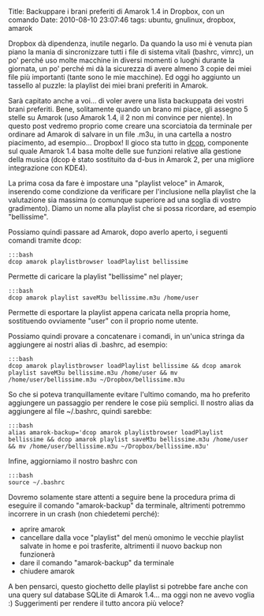 Title: Backuppare i brani preferiti di Amarok 1.4 in Dropbox, con un comando
Date:  2010-08-10 23:07:46
tags: ubuntu, gnulinux, dropbox, amarok

Dropbox dà dipendenza, inutile
negarlo. Da quando la uso mi è venuta pian piano la mania di sincronizzare
tutti i file di sistema vitali (bashrc, vimrc), un po' perché uso molte
macchine in diversi momenti o luoghi durante la giornata, un po' perché mi dà
la sicurezza di avere almeno 3 copie dei miei file più importanti (tante sono
le mie macchine). Ed oggi ho aggiunto un tassello al puzzle: la playlist dei
miei brani preferiti in Amarok.


Sarà capitato anche a voi... di voler avere
una lista backuppata dei vostri brani preferiti. Bene, solitamente quando un
brano mi piace, gli assegno 5 stelle su Amarok (uso Amarok 1.4, il 2 non mi
convince per niente). In questo post vedremo proprio come creare una
scorciatoia da terminale per ordinare ad Amarok di salvare in un file .m3u, in
una cartella a nostro piacimento, ad esempio... Dropbox! Il gioco sta tutto in
[dcop][1], componente sul quale Amarok 1.4 basa molte delle sue funzioni
relative alla gestione della musica (dcop è stato sostituito da d-bus in
Amarok 2, per una migliore integrazione con KDE4).


La prima cosa da fare è
impostare una "playlist veloce" in Amarok, inserendo come condizione da
verificare per l'inclusione nella playlist che la valutazione sia massima (o
comunque superiore ad una soglia di vostro gradimento). Diamo un nome alla
playlist che si possa ricordare, ad esempio "bellissime".


Possiamo quindi passare ad Amarok, dopo averlo aperto, i seguenti comandi
tramite dcop:

    :::bash
	dcop amarok playlistbrowser loadPlaylist bellissime

Permette di caricare la playlist "bellissime" nel player;

    :::bash
	dcop amarok playlist saveM3u bellissime.m3u /home/user

Permette di esportare la playlist appena caricata nella propria home,
sostituendo ovviamente "user" con il proprio nome utente.


Possiamo quindi provare a concatenare i comandi, in un'unica stringa da
aggiungere ai nostri alias di .bashrc, ad esempio:

    :::bash
	dcop amarok playlistbrowser loadPlaylist bellissime && dcop amarok playlist saveM3u bellissime.m3u /home/user && mv /home/user/bellissime.m3u ~/Dropbox/bellissime.m3u

So che si poteva tranquillamente evitare
l'ultimo comando, ma ho preferito aggiungere un passaggio per rendere le cose
più semplici. Il nostro alias da aggiungere al file ~/.bashrc, quindi sarebbe:

    :::bash
	alias amarok-backup='dcop amarok playlistbrowser loadPlaylist bellissime && dcop amarok playlist saveM3u bellissime.m3u /home/user && mv /home/user/bellissime.m3u ~/Dropbox/bellissime.m3u'

Infine, aggiorniamo il nostro bashrc con

    :::bash
	source ~/.bashrc

Dovremo solamente stare attenti a seguire bene la procedura
prima di eseguire il comando "amarok-backup" da terminale, altrimenti potremmo
incorrere in un crash (non chiedetemi perché):

  * aprire amarok
  * cancellare dalla voce "playlist" del menù omonimo le vecchie playlist
salvate in home e poi trasferite, altrimenti il nuovo backup non funzionerà
  * dare il comando "amarok-backup" da terminale
  * chiudere amarok


A ben pensarci, questo giochetto delle playlist si potrebbe fare anche con una
query sul database SQLite di Amarok 1.4... ma oggi non ne avevo voglia :)
Suggerimenti per rendere il tutto ancora più veloce?


   [1]: http://amarok.kde.org/wiki/DCOP_Functions

